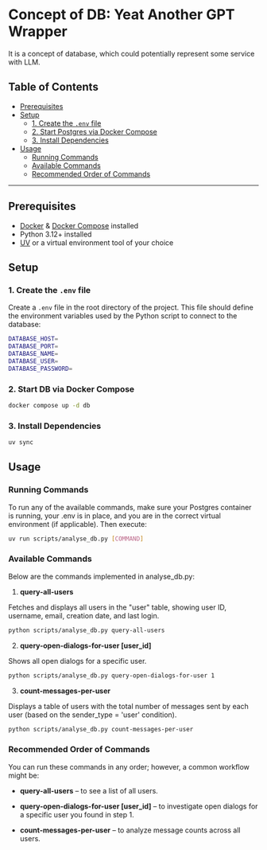 
# Concept of DB: Yeat Another GPT Wrapper

It is a concept of database, which could potentially represent some service with LLM. 

## Table of Contents

- [Prerequisites](#prerequisites)
- [Setup](#setup)
  - [1. Create the `.env` file](#1-create-the-env-file)
  - [2. Start Postgres via Docker Compose](#2-start-postgres-via-docker-compose)
  - [3. Install Dependencies](#3-install-dependencies)
- [Usage](#usage)
  - [Running Commands](#running-commands)
  - [Available Commands](#available-commands)
  - [Recommended Order of Commands](#recommended-order-of-commands)
---

## Prerequisites

- [Docker](https://www.docker.com/) & [Docker Compose](https://docs.docker.com/compose/) installed
- Python 3.12+ installed
- [UV](https://github.com/astral-sh/uv) or a virtual environment tool of your choice

## Setup

### 1. Create the `.env` file

Create a `.env` file in the root directory of the project. This file should define the environment variables used by the Python script to connect to the database:

```bash
DATABASE_HOST=
DATABASE_PORT=
DATABASE_NAME=
DATABASE_USER=
DATABASE_PASSWORD=
```

### 2. Start DB via Docker Compose

```bash
docker compose up -d db
```

### 3. Install Dependencies

```bash
uv sync
```

## Usage

### Running Commands

To run any of the available commands, make sure your Postgres container is running, your .env is in place, and you are in the correct virtual environment (if applicable). Then execute:

```bash
uv run scripts/analyse_db.py [COMMAND]
```
### Available Commands

Below are the commands implemented in analyse_db.py:

1. **query-all-users**

Fetches and displays all users in the "user" table, showing user ID, username, email, creation date, and last login.

```bash
python scripts/analyse_db.py query-all-users
```

2. **query-open-dialogs-for-user [user_id]**

Shows all open dialogs for a specific user.

```bash
python scripts/analyse_db.py query-open-dialogs-for-user 1
```

3.  **count-messages-per-user**

Displays a table of users with the total number of messages sent by each user (based on the sender_type = 'user' condition).

```bash
python scripts/analyse_db.py count-messages-per-user
```


### Recommended Order of Commands

You can run these commands in any order; however, a common workflow might be:

- **query-all-users** – to see a list of all users.

-  **query-open-dialogs-for-user [user_id]** – to investigate open dialogs for a specific user you found in step 1.

- **count-messages-per-user** – to analyze message counts across all users.

